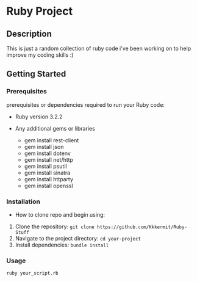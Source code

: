 # Ruby Project

## Description

This is just a random collection of ruby code i've been working on to help improve my coding skills :)

## Getting Started

### Prerequisites

prerequisites or dependencies required to run your Ruby code:

- Ruby version 3.2.2
- Any additional gems or libraries

  - gem install rest-client
  - gem install json
  - gem install dotenv
  - gem install net/http
  - gem install psutil
  - gem install sinatra
  - gem install httparty
  - gem install openssl

### Installation

- How to clone repo and begin using:

1. Clone the repository: `git clone https://github.com/Kkkermit/Ruby-Stuff`
2. Navigate to the project directory: `cd your-project`
3. Install dependencies: `bundle install`

### Usage

```bash
ruby your_script.rb

